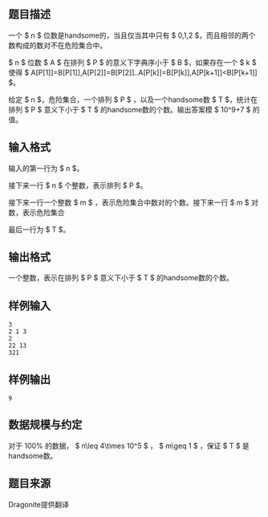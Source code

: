 ## 题目描述

一个 $ n $ 位数是handsome的，当且仅当其中只有 $ 0,1,2 $，而且相邻的两个数构成的数对不在危险集合中。

$ n $ 位数 $ A $ 在排列 $ P $ 的意义下字典序小于 $ B $，如果存在一个 $ k $ 使得 $ A[P[1]]=B[P[1]],A[P[2]]=B[P[2]]..A[P[k]]=B[P[k]],A[P[k+1]]<B[P[k+1]] $。

给定 $ n $，危险集合，一个排列 $ P $ ，以及一个handsome数 $ T $，统计在排列 $ P $ 意义下小于 $ T $ 的handsome数的个数。输出答案模 $ 10^9+7 $ 的值。

## 输入格式

输入的第一行为 $ n $。

接下来一行 $ n $ 个整数，表示排列 $ P $。

接下来一行一个整数 $ m $ ，表示危险集合中数对的个数。接下来一行 $ m $ 对数，表示危险集合

最后一行为 $ T $。

## 输出格式

一个整数，表示在排列 $ P $ 意义下小于 $ T $ 的handsome数的个数。

## 样例输入

```
3
2 1 3
2
22 13
321
```

## 样例输出

```
9
```

## 数据规模与约定

对于 $100\%$ 的数据， $ n\leq 4\times 10^5 $ ， $ m\geq 1 $ ，保证 $ T $ 是handsome数。

## 题目来源

Dragonite提供翻译

